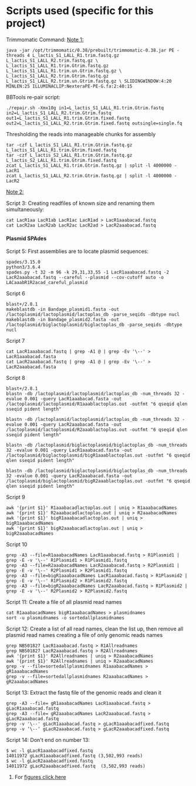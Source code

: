 ---
---
# Scripts used (specific for this project)

<a name="trim01"></a>
Trimmomatic Command: [Note 1:](/notes.md#01)

`java -jar /opt/trimmomatic/0.38/prebuilt/trimmomatic-0.38.jar PE -threads 4 L_lactis_S1_LALL_R1.trim.fastq.gz L_lactis_S1_LALL_R2.trim.fastq.gz \
            L_lactis_S1_LALL_R1.trim.Gtrim.fastq.gz L_lactis_S1_LALL_R1.trim.un.Gtrim.fastq.gz \
            L_lactis_S1_LALL_R2.trim.Gtrim.fastq.gz L_lactis_S1_LALL_R2.trim.un.Gtrim.fastq.gz \
            SLIDINGWINDOW:4:20 MINLEN:25 ILLUMINACLIP:NexteraPE-PE-G.fa:2:40:15`

<a name="BB01"></a>
BBTools re-pair script:

`./repair.sh -Xmx10g in1=L_lactis_S1_LALL_R1.trim.Gtrim.fastq in2=L_lactis_S1_LALL_R2.trim.Gtrim.fastq out1=L_lactis_S1_LALL_R1.trim.Gtrim.fixed.fastq out2=L_lactis_S1_LALL_R2.trim.Gtrim.fixed.fastq outsingle=single.fq`

<a name="thresh01"></a>
Thresholding the reads into manageable chunks for assembly
```
tar -czf L_lactis_S1_LALL_R1.trim.Gtrim.fastq.gz L_lactis_S1_LALL_R1.trim.Gtrim.fixed.fastq
tar -czf L_lactis_S2_LALL_R1.trim.Gtrim.fastq.gz L_lactis_S2_LALL_R1.trim.Gtrim.fixed.fastq
zcat L_lactis_S1_LALL_R1.trim.Gtrim.fastq.gz | split -l 4000000 - LacR1
zcat L_lactis_S1_LALL_R2.trim.Gtrim.fastq.gz | split -l 4000000 - LacR2
```
[Note 2:](/notes.md#02)

<a name="cat01"> </a>
Script 3: Creating readfiles of known size and renaming them simultaneously:
```
cat LacR1aa LacR1ab LacR1ac LacR1ad > LacR1aaabacad.fastq
cat LacR2aa LacR2ab LacR2ac LacR2ad > LacR2aaabacad.fastq
```

#### Plasmid SPAdes

<a name="scr05"></a>
Script 5: First assemblies are to locate plasmid sequences:
```
spades/3.15.0
python3/3.6.4
spades.py -t 32 -m 96 -k 29,31,33,55 -1 LacR1aaabacad.fastq -2 LacR2aaabacad.fastq --careful --plasmid --cov-cutoff auto -o LACaaabR1R2acad_careful_plasmid
```

<a name="scr06"></a>
Script 6
```
blast+/2.8.1
makeblastdb -in Bandage_plasmid1.fasta -out /lactoplasmid/lactoplasmid/lactoplas_db -parse_seqids -dbtype nucl
makeblastdb -in Bandage_plasmid2.fasta -out /lactoplasmid/biglactoplasmid/biglactoplas_db -parse_seqids -dbtype nucl
```

Script 7
<a name="scr07"></a>
```
cat LacR1aaabacad.fastq | grep -A1 @ | grep -Ev '\--' > LacR1aaabacad.fasta
cat LacR2aaabacad.fastq | grep -A1 @ | grep -Ev '\--' > LacR2aaabacad.fasta
```

<a name="scr08"></a>
Script 8
```
blast+/2.8.1
blastn -db /lactoplasmid/lactoplasmid/lactoplas_db -num_threads 32 -evalue 0.001 -query LacR1aaabacad.fasta -out /lactoplasmid/lactoplasmid/R1aaablactoplas.out -outfmt "6 qseqid qlen sseqid pident length"

blastn -db /lactoplasmid/lactoplasmid/lactoplas_db -num_threads 32 -evalue 0.001 -query LacR2aaabacad.fasta -out /lactoplasmid/lactoplasmid/R2aaablactoplas.out -outfmt "6 qseqid qlen sseqid pident length"

blastn -db /lactoplasmid/biglactoplasmid/biglactoplas_db -num_threads 32 -evalue 0.001 -query LacR1aaabacad.fasta -out /lactoplasmid/biglactoplasmid/bigR1aaablactoplas.out -outfmt "6 qseqid qlen sseqid pident length"

blastn -db /lactoplasmid/biglactoplasmid/biglactoplas_db -num_threads 32 -evalue 0.001 -query LacR2aaabacad.fasta -out /lactoplasmid/biglactoplasmid/bigR2aaablactoplas.out -outfmt "6 qseqid qlen sseqid pident length"
```

<a name="scr09"></a>
Script 9
```
awk '{print $1}' R1aaabacadlactoplas.out | uniq > R1aaabacadNames
awk '{print $1}' R2aaabacadlactoplas.out | uniq > R2aaabacadNames
awk '{print $1}' bigR1aaabacadlactoplas.out | uniq > bigR1aaabacadNames
awk '{print $1}' bigR2aaabacadlactoplas.out | uniq > bigR2aaabacadNames
```

<a name="scr10"></a>
Script 10
```
grep -A3 --file=R1aaabacadNames LacR1aaabacad.fastq > R1Plasmid1 | grep -E -v '\--' R1Plasmid1 > R1Plasmid1.fastq
grep -A3 --file=R2aaabacadNames LacR2aaabacad.fastq > R2Plasmid1 | grep -E -v '\--' R2Plasmid1 > R2Plasmid1.fastq
grep -A3 --file=bigR1aaabacadNames LacR1aaabacad.fastq > R1Plasmid2 | grep -E -v '\--' R1Plasmid2 > R1Plasmid2.fastq
grep -A3 --file=bigR2aaabacadNames LacR2aaabacad.fastq > R1Plasmid2 | grep -E -v '\--' R2Plasmid2 > R2Plasmid2.fastq
```

<a name="scr11"></a>
Script 11: Create a file of all plasmid read names
```
cat R1aaabacadNames bigR1aaabacadNames > plasmidnames
sort -u plasmidnames -o sortedallplasmidnames
```

Script 12: Create a list of all read names, clean the list up, then remove all plasmid read names
creating a file of only genomic reads names
```
grep NB501827 LacR1aaabacad.fastq > R1Allreadnames
grep NB501827 LacR2aaabacad.fastq > R2Allreadnames
awk '{print $1}' R2Allreadnames | uniq > R2aaabacadNames
awk '{print $1}' R2Allreadnames | uniq > R2aaabacadNames
grep -v --file=sortedallplasmidnames R1aaabacadNames > gR1aaabacadNames
grep -v --file=sortedallplasmidnames R2aaabacadNames > gR2aaabacadNames
```

Script 13: Extract the fastq file of the genomic reads and clean it
```
grep -A3 --file= gR1aaabacadNames LacR1aaabacad.fastq > gLacR1aaabacad.fastq
grep -A3 --file= gR2aaabacadNames LacR2aaabacad.fastq > gLacR2aaabacad.fastq
grep -v '\--' gLacR1aaabacad.fastq > gLacR1aaabacadfixed.fastq
grep -v ‘\--‘ gLacR2aaabacad.fastq > gLacR2aaabacadfixed.fastq
```

Script 14: Don't end on number 13:
```
$ wc -l gLacR1aaabacadfixed.fastq
14011972 gLacR1aaabacadfixed.fastq (3,502,993 reads)
$ wc -l gLacR2aaabacadfixed.fastq
14011972 gLacR2aaabacadfixed.fastq  (3,502,993 reads)
```




1. For [figures click here](/fig/)